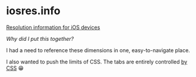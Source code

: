 iosres.info
===========

[Resolution information for iOS devices](http://iosres.info)

_Why did I put this together?_

I had a need to reference these dimensions in one, easy-to-navigate place.

I also wanted to push the limits of CSS. The tabs are entirely controlled [by CSS](https://github.com/maxbeatty/iosres.info/blob/gh-pages/stylesheets/tabs.css) 😁